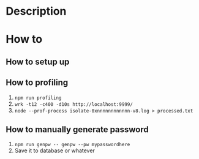# Description

# How to

## How to setup up

## How to profiling

1. `npm run profiling`
2. `wrk -t12 -c400 -d10s http://localhost:9999/`
3. `node --prof-process isolate-0xnnnnnnnnnnnn-v8.log > processed.txt`

## How to manually generate password

1. `npm run genpw -- genpw --pw mypasswordhere`
2. Save it to database or whatever
